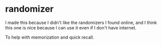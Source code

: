 # randomizer

I made this because I didn't like the randomizers I found online, and I think this one is nice because I can use it even if I don't have internet.

To help with memorization and quick recall.